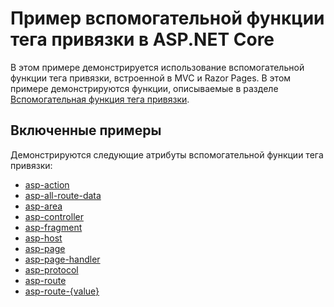 # <a name="aspnet-core-anchor-tag-helper-sample"></a>Пример вспомогательной функции тега привязки в ASP.NET Core

В этом примере демонстрируется использование вспомогательной функции тега привязки, встроенной в MVC и Razor Pages. В этом примере демонстрируются функции, описываемые в разделе [Вспомогательная функция тега привязки](https://docs.microsoft.com/aspnet/core/mvc/views/tag-helpers/built-in/anchor-tag-helper).

## <a name="examples-in-this-sample"></a>Включенные примеры

Демонстрируются следующие атрибуты вспомогательной функции тега привязки:

- [asp-action](https://docs.microsoft.com/aspnet/core/mvc/views/tag-helpers/built-in/anchor-tag-helper#asp-action)
- [asp-all-route-data](https://docs.microsoft.com/aspnet/core/mvc/views/tag-helpers/built-in/anchor-tag-helper#asp-all-route-data)
- [asp-area](https://docs.microsoft.com/aspnet/core/mvc/views/tag-helpers/built-in/anchor-tag-helper#asp-area)
- [asp-controller](https://docs.microsoft.com/aspnet/core/mvc/views/tag-helpers/built-in/anchor-tag-helper#asp-controller)
- [asp-fragment](https://docs.microsoft.com/aspnet/core/mvc/views/tag-helpers/built-in/anchor-tag-helper#asp-fragment)
- [asp-host](https://docs.microsoft.com/aspnet/core/mvc/views/tag-helpers/built-in/anchor-tag-helper#asp-host)
- [asp-page](https://docs.microsoft.com/aspnet/core/mvc/views/tag-helpers/built-in/anchor-tag-helper#asp-page)
- [asp-page-handler](https://docs.microsoft.com/aspnet/core/mvc/views/tag-helpers/built-in/anchor-tag-helper#asp-page-handler)
- [asp-protocol](https://docs.microsoft.com/aspnet/core/mvc/views/tag-helpers/built-in/anchor-tag-helper#asp-protocol)
- [asp-route](https://docs.microsoft.com/aspnet/core/mvc/views/tag-helpers/built-in/anchor-tag-helper#asp-route)
- [asp-route-{value}](https://docs.microsoft.com/aspnet/core/mvc/views/tag-helpers/built-in/anchor-tag-helper#asp-route-value)